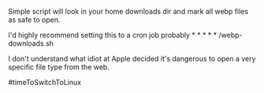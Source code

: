 Simple script will look in your home downloads dir and mark all webp files as safe to open. 

I'd highly recommend setting this to a cron job probably * * * * * /webp-downloads.sh

I don't understand what idiot at Apple decided it's dangerous to open a very specific file type from the web.

#timeToSwitchToLinux
